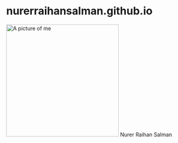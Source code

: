 # nurerraihansalman.github.io
<img src="mypic.jpg" alt="A picture of me" width="300">
Nurer Raihan Salman
